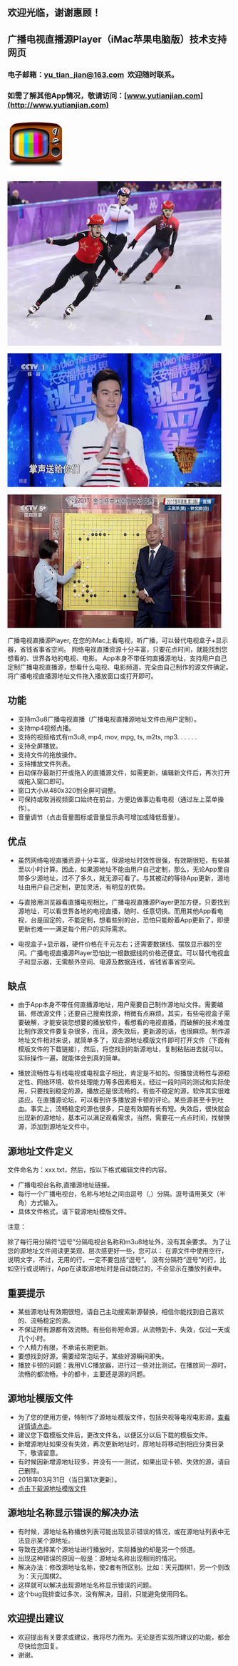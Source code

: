 ## 欢迎光临，谢谢惠顾！

## 广播电视直播源Player（iMac苹果电脑版）技术支持网页

### 电子邮箱：yu_tian_jian@163.com  欢迎随时联系。

### 如需了解其他App情况，敬请访问：[www.yutianjian.com](http://www.yutianjian.com)

![图标](icon_TV.png)

![电视](00.png)

![电视](01.png)

![电视](02.png)

广播电视直播源Player, 在您的iMac上看电视，听广播，可以替代电视盒子+显示器，省钱省事省空间。
网络电视直播资源十分丰富，只要花点时间，就能找到您想看的、世界各地的电视、电影。
App本身不带任何直播源地址，支持用户自己定制广播电视直播源，想看什么电视、电影频道，完全由自己制作的源文件确定。
将广播电视直播源地址文件拖入播放窗口或打开即可。

## 功能

- 支持m3u8广播电视直播（广播电视直播源地址文件由用户定制）。
- 支持mp4视频点播。
- 支持的视频格式有m3u8, mp4, mov, mpg, ts, m2ts, mp3. . . . . .
- 支持全屏播放。
- 支持文件的拖放操作。
- 支持播放文件列表。
- 自动保存最新打开或拖入的直播源文件，如需更新，编辑新文件后，再次打开或拖入窗口即可。
- 窗口大小从480x320到全屏可调整。
- 可保持或取消视频窗口始终在前台，方便边做事边看电视（通过左上菜单操作）。
- 音量调节（点击音量图标或音量显示条可增加或降低音量）。

## 优点

- 虽然网络电视直播资源十分丰富，但源地址时效性很强，有效期很短，有些甚至以小时计算。因此，如果源地址不能由用户自己定制，那么，无论App里自带多少源地址，过不了多久，就无源可看了。与其被动的等待App更新，源地址由用户自己定制，更加灵活，有明显的优势。

- 与直接用浏览器看直播电视相比，广播电视直播源Player更加方便，只要找到源地址，可以看世界各地的电视直播，随时、任意切换。而用其他App看电视，台是固定的，不能定制，想看些别的台，恐怕只能盼着App更新了，即便更新也难一一满足每个用户的实际需求。

- 电视盒子+显示器，硬件价格在千元左右；还需要数据线、摆放显示器的空间。广播电视直播源Player恐怕比一根数据线的价格还便宜。可以替代电视盒子和显示器，无需额外空间、电源及数据连线，省钱省事省空间。

## 缺点

- 由于App本身不带任何直播源地址，用户需要自己制作源地址文件。需要编辑、修改源文件；还要自己搜索找源，稍微有点麻烦。其实，有些电视盒子需要破解，才能安装您想要的播放软件，看想看的电视直播，而破解的技术难度比制作源文件要复杂很多，而且，源失效后，更新源的话，也很麻烦。制作源地址文件相对来说，就简单多了，双击源地址模版文件即可打开文件（下面有模版文件的下载链接），然后，将您找到的新源地址，复制粘贴进去就可以。实际操作一遍，就能体会到真的简单。

- 播放流畅性与有线电视或电视盒子相比，肯定是不如的。但播放流畅性与源稳定性、网络环境、软件处理能力等多因素相关。经过一段时间的测试和实际使用，只要找到稳定的源，播放还是很流畅的。有些不稳定的源，软件其实很难适应。在直播源论坛，可以看到许多播放源卡顿的评论。某些源甚至卡到吐血。事实上，流畅稳定的源也很多，只是有效期有长有短。失效后，很快就会出现新的源地址，基本可以满足观看需求，当然，需要花一点点时间，找替换源，添加到源地址文件中。

## 源地址文件定义

文件命名为：xxx.txt，然后，按以下格式编辑文件的内容。
- 广播电视台名称,直播源地址链接。
- 每行一个广播电视台，名称与地址之间由逗号（,）分隔。逗号请用英文（半角）方式输入。
- 具体文件格式，请下载源地址模版文件。

注意：

除了每行用分隔符“逗号”分隔电视台名称和m3u8地址外，没有其余要求。
为了让您的源地址文件阅读更美观、层次感更好一些，您可以：
在源文件中使用空行，说明文字，不过，无用的行，一定不要包括“逗号”。
没有分隔符“逗号”的行，比如空行或说明行，App在读取源地址时是自动跳过的，不会显示在播放列表中。

## 重要提示

- 某些源地址有效期很短，请自己主动搜索新源替换，相信你能找到自己喜欢的、流畅稳定的源。
- 不保证所有源都有效流畅。有些俗称短命源，从流畅到卡、失效，仅过一天或几个小时。
- 个人精力有限，不承诺长期更新。
- 要想找到好源，需要经常泡坛子，某些好源瞬间即失。
- 播放卡顿的问题：我用VLC播放器，进行过一些对比测试。在播放同一源时，流畅的都流畅，卡的都卡，主要还是源的问题。

## 源地址模版文件

- 为了您的使用方便，特制作了源地址模版文件，包括央视等电视电影源，[查看详情请点击](https://TVPlayerSupport.github.io/Details/)。
- 建议您下载模版文件后，更改文件名，以便区分以后下载的模版文件。
- 新增源地址如果没有失效，再次更新地址时，原地址将移动到相应分类目录下，敬请留意。
- 有时候因新增源地址较多，并没有一一测试，如果出现卡顿、失效的源，请自己删除。
- 2018年03月31日（当日第1次更新）。
- [点击下载源地址模版文件](https://TVPlayerSupport.github.io/txt/myTVsrc.txt.zip)

## 源地址名称显示错误的解决办法

- 有时候，源地址名称播放列表可能出现显示错误的情况，或在源地址列表中无法显示某个源地址。
- 导致在选择某个源地址进行播放时，实际播放的却是另一个频道。
- 出现这种错误的原因一般是：源地址名称出现相同的情况。
- 解决办法：修改源地址名称，使2者有所区别。比如：天元围棋1，另一个则改为：天元围棋2。
- 这样就可以解决出现源地址名称显示错误的问题。
- 这个bug我排查过多次，没有解决，目前，只能避免使用同名。

## 欢迎提出建议

- 欢迎提出有关要求或建议，我将尽力而为。无论是否实现所建议的功能，都会尽快给您回复。
- 谢谢。


